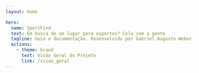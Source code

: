 ```yaml
---
layout: home

hero:
  name: SportFind
  text: Em busca de um lugar para esportes? Cola com a gente
  tagline: Guia e documentação. Desenvolvido por Gabriel Augusto Weber, Hiury Gabriel Tressoldi e Murilo Vizzotto de Souza
  actions:
    - theme: brand
      text: Visão Geral do Projeto
      link: /visao_geral
---
```

